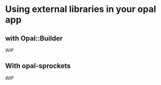 # Using external libraries in your opal app

## with Opal::Builder

_WIP_

## With opal-sprockets

_WIP_